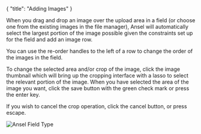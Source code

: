 {
    "title": "Adding Images"
}

When you drag and drop an image over the upload area in a field (or choose one from the existing images in the file manager), Ansel will automatically select the largest portion of the image possible given the constraints set up for the field and add an image row.

You can use the re-order handles to the left of a row to change the order of the images in the field.

To change the selected area and/or crop of the image, click the image thumbnail which will bring up the cropping interface with a lasso to select the relevant portion of the image. When you have selected the area of the image you want, click the save button with the green check mark or press the enter key.

If you wish to cancel the crop operation, click the cancel button, or press escape.

<img alt="Ansel Field Type" src="/uploads-static/software/ansel-craft/documentation/field-type-use/ansel-field-image-crop.jpg" srcset="/uploads-static/software/ansel-craft/documentation/field-type-use/ansel-field-image-crop.jpg 1x, /uploads-static/software/ansel-craft/documentation/field-type-use/ansel-field-image-crop-2x.jpg 2x">
